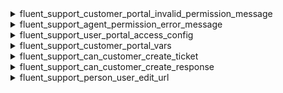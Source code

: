 <explain-block title="fluent-support/customer_portal_filters">

[//]: # (0)
<details class="fs-docs-collapse">

<summary class="fs-docs-title">fluent_support_customer_portal_invalid_permission_message</summary>
<hr>
<div class="fs-docs-content">
This filter hook allows you to retrieve invalid permission message and modify it.

**Parameters**

- '$message' (string) Invalid permission message

**Usage**

```php
add_filter('fluent_support/customer_portal_invalid_permission_message', function ($message) {
    // ...do something
    return $message
}, 10, 1)
```

**Reference**

`apply_filters(
            'fluent_support/customer_portal_invalid_permission_message',
         esc_html__('You don\'t have permission to access customer support portal', 'fluent-support')
        )
`


This filter is located in <br>
`fluent-support/app/Hooks/Handlers/CustomerPortalHandler.php`
</div>

</details>

[//]: # (1)
<details class="fs-docs-collapse">

<summary class="fs-docs-title">fluent_support_agent_permission_error_message</summary>
<hr>
<div class="fs-docs-content">
This filter hook allows you to retrieve the error message for agent permissions and modify it.

**Parameters**

- '$message' (string) Agent permission error message

**Usage**

```php
add_filter('fluent_support/customer_portal_agent_permission_error_message', function ($message) {
    // ...do something
    return $message
}, 10, 1)
```

**Reference**

`apply_filters('fluent_support/customer_portal_agent_permission_error_message',$msg)`


This filter is located in <br>
`fluent-support/app/Hooks/Handlers/CustomerPortalHandler.php`
</div>

</details>

[//]: # (2)
<details class="fs-docs-collapse">

<summary class="fs-docs-title">fluent_support_user_portal_access_config</summary>
<hr>
<div class="fs-docs-content">
This filter hook allows you to retrieve the user portal access config data and modify it.

**Parameters**

- '$config' (array) Customer portal access settings data

**Usage**

```php
add_filter('fluent_support/user_portal_access_config', function ($config) {
    // ...do something
    return $config
}, 10, 1)
```

**Reference**

`apply_filters('fluent_support/user_portal_access_config', [
                'status'  => true,
                'message' => $invalidPermissionMessage
            ])`


This filter is located in <br>
`fluent-support/app/Hooks/Handlers/CustomerPortalHandler.php`,
`fluent-support/app/Http/Policies/PortalPolicy.php`
</div>

</details>

[//]: # (3)
<details class="fs-docs-collapse">

<summary class="fs-docs-title">fluent_support_customer_portal_vars</summary>
<hr>
<div class="fs-docs-content">
This filter hook allows you to retrieve the customer portal localize data and modify it.

**Parameters**

- '$vars' (array) Customer portal localize data

**Usage**

```php
add_filter('fluent_support/customer_portal_vars', function ($vars) {
    // ...do something
    return $vars
}, 10, 1)
```

**Reference**

`apply_filters('fluent_support/customer_portal_vars', $vars)`


This filter is located in <br>
`fluent-support/app/Hooks/Handlers/CustomerPortalHandler.php`,
`fluent-support/app/Services/ProfileInfoService.php`
</div>

</details>

[//]: # (3)
<details class="fs-docs-collapse">

<summary class="fs-docs-title">fluent_support_can_customer_create_ticket</summary>
<hr>
<div class="fs-docs-content">
This filter hook allows you to retrieve whether a customer can create a ticket, along with customer and ticket data and allows you to modify it.

**Parameters**

- '$canCreate' (boolean) Customer can create ticket or not
- '$customer' (object) Customer data
- '$data' (array) Ticket data

**Usage**

```php
add_filter('fluent_support/can_customer_create_ticket', function ($canCreate, $customer, $data) {
    // ...do something
    return $vars
}, 10, 3)
```

**Reference**

`apply_filters('fluent_support/can_customer_create_ticket', true, $customer, $data)`


This filter is located in <br>
`fluent-support/app/Http/Controllers/CustomerPortalController.php`,
`fluent-support-pro/app/Services/Integrations/FluentEmailPiping/ByMailHandler.php`
</div>

</details>

[//]: # (4)
<details class="fs-docs-collapse">

<summary class="fs-docs-title">fluent_support_can_customer_create_response</summary>
<hr>
<div class="fs-docs-content">
This filter hook allows you to retrieve whether a customer can create a response, along with customer, ticket along with response data and allows you to modify it.

**Parameters**

- '$canCreate' (boolean) Customer can create ticket or not
- '$customer' (object) Customer data
- '$ticket' (object) Ticket data
- '$data' (array) Ticket response data

**Usage**

```php
add_filter('fluent_support/can_customer_create_response', function ($canCreate, $customer, $ticket,  $data) {
    // ...do something
    return $canCreate
}, 10, 4)
```

**Reference**

`apply_filters('fluent_support/can_customer_create_response', true, $ticket->customer, $ticket, $data)`


This filter is located in <br>
`fluent-support/app/Http/Controllers/CustomerPortalController.php`,
`fluent-support-pro/app/Services/Integrations/FluentEmailPiping/ByMailHandler.php`
</div>

</details>

[//]: # (4)
<details class="fs-docs-collapse">

<summary class="fs-docs-title">fluent_support_person_user_edit_url</summary>
<hr>
<div class="fs-docs-content">
This filter hook allows you to retrieve user profile edit link data and modify it.

**Parameters**

- '$userEditUrl' (string) User profile edit link
- '$instance' (object) Instance of Person class

**Usage**

```php
add_filter('fluent_support/person_user_edit_url', function ($userEditUrl, $instance) {
    // ...do something
    return $userEditUrl
}, 10, 4)
```

**Reference**

`apply_filters('fluent_support/person_user_edit_url', $userEditUrl, $this)`


This filter is located in <br>
`fluent-support/app/Models/Person.php`
</div>

</details>


</explain-block>

